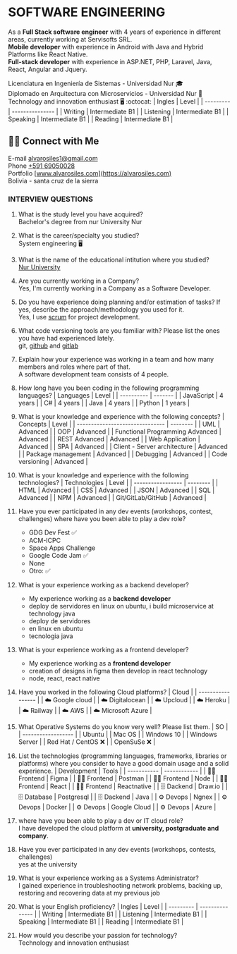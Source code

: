 # SOFTWARE ENGINEERING

<!-- * * * -->

As a **Full Stack software engineer** with 4 years of experience in different areas, currently working at Servisofts SRL.\
**Mobile developer** with experience in Android with Java and Hybrid Platforms like React Native.\
**Full-stack developer** with experience in ASP.NET, PHP, Laravel, Java, React, Angular and Jquery.

Licenciatura en Ingeniería de Sistemas - Universidad Nur 🎓\
Diplomado en Arquitectura con Microservicios - Universidad Nur 🥇\
Technology and innovation enthusiast 🖥️ :octocat:
| Ingles    | Level           |
| --------- | --------------- |
| Writing   | Intermediate B1 |
| Listening | Intermediate B1 |
| Speaking  | Intermediate B1 |
| Reading   | Intermediate B1 |

## 🤝🏻 Connect with Me

E-mail alvarosiles1@gmail.com \
Phone [+591 69050028](https://api.whatsapp.com/send?phone=59169050028&text=Hola,%20Alvaro%20vi%20repositorio%20GitHub%20y%20quiero%20preguntarle…) \
Portfolio [www.alvarosiles.com](https://alvarosiles.com) \
Bolivia - santa cruz de la sierra

### INTERVIEW QUESTIONS

1. What is the study level you have acquired? \
   Bachelor's degree from nur University Nur

2. What is the career/specialty you studied? \
   System engineering 🖥️

3. What is the name of the educational intitution where you studied? \
   [Nur University](https://www.nur.edu)

4. Are you currently working in a Company? \
   Yes, I'm currently working in a Company as a Software Developer.
   
5. Do you have experience doing planning and/or estimation of tasks? If yes, describe the approach/methodology you used for it. \
   Yes, I use [scrum](https://www.wrike.com/project-management-guide/faq/what-is-scrum-in-agile) for project development.

6. What code versioning tools are you familiar with? Please list the ones you have had experienced lately. \
   git, [github](https://github.com/alvarosiles11) and [gitlab](https://gitlab.com/alvarosiles11)

7. Explain how your experience was working in a team and how many members and roles where part of that. \
   A software development team consists of 4 people.

8. How long have you been coding in the following programming languages?
   | Languages  | Level   |
   | ---------- | ------- |
   | JavaScript | 4 years |
   | C#         | 4 years |
   | Java       | 4 years |
   | Python     | 1 years |

9. What is your knowledge and experience with the following concepts?
   | Concepts                        | Level    |
   | ------------------------------- | -------- |
   | UML                             | Advanced |
   | OOP                             | Advanced |
   | Functional Programming Advanced | Advanced |
   | REST Advanced                   | Advanced |
   | Web Application                 | Advanced |
   | SPA                             | Advanced |
   | Client - Server architecture    | Advanced |
   | Package management              | Advanced |
   | Debugging                       | Advanced |
   | Code versioning                 | Advanced |

10. What is your knowledge and experience with the following technologies?
    | Technologies      | Level    |
    | ----------------- | -------- |
    | HTML              | Advanced |
    | CSS               | Advanced |
    | JSON              | Advanced |
    | SQL               | Advanced |
    | NPM               | Advanced |
    | Git/GitLab/GitHub | Advanced |

11. Have you ever participated in any dev events (workshops, contest, challenges) where have you been able to play a dev role?

    - GDG Dev Fest ✅
    - ACM-ICPC
    - Space Apps Challenge
    - Google Code Jam ✅
    - None
    - Otro: ✅

12. What is your experience working as a backend developer?

    - My experience working as a **backend developer**
    - deploy de servidores en linux on ubuntu, i build microservice at technology java
    - deploy de servidores
    - en linux en ubuntu
    - tecnologia java

13. What is your experience working as a frontend developer?

    - My experience working as a **frontend developer**
    - creation of designs in figma then develop in react technology
    - node, react, react native

14. Have you worked in the following Cloud platforms?
    | Cloud             |
    | ----------------- |
    | ☁️ Google cloud    |
    | ☁️ Digitalocean    |
    | ☁️ Upcloud         |
    | ☁️ Heroku          |
    | ☁️ Railway         |
    | ☁️ AWS             |
    | ☁️ Microsoft Azure |

15. What Operative Systems do you know very well? Please list them.
    | SO                 |
    | ------------------ |
    | Ubuntu             |
    | Mac OS             |
    | Windows 10         |
    | Windows Server     |
    | Red Hat / CentOS ❌ |
    | OpenSuSe ❌         |

16. List the technologies (programming languages, frameworks, libraries or platforms) where you consider to have a good domain usage and a solid experience.
    | Development | Tools        |
    | ----------- | ------------ |
    | 👨‍💻 Frontend  | Figma        |
    | 👨‍💻 Frontend  | Postman      |
    | 👨‍💻 Frontend  | Node         |
    | 👨‍💻 Frontend  | React        |
    | 👨‍💻 Frontend  | Reactnative  |
    | 🗄️ Dackend   | Draw.io      |
    | 🗄️ Database  | Postgresql   |
    | 🗄️ Dackend   | Java         |
    | ⚙️ Devops    | Ngnex        |
    | ⚙️ Devops    | Docker       |
    | ⚙️ Devops    | Google Cloud |
    | ⚙️ Devops    | Azure        |

17. where have you been able to play a dev or IT cloud role? \
    I have developed the cloud platform at **university, postgraduate and company**.

18. Have you ever participated in any dev events (workshops, contests, challenges) \
    yes at the university

19. What is your experience working as a Systems Administrator? \
    I gained experience in troubleshooting network problems, backing up, restoring and recovering data at my previous job

20. What is your English proficiency?
    | Ingles    | Level           |
    | --------- | --------------- |
    | Writing   | Intermediate B1 |
    | Listening | Intermediate B1 |
    | Speaking  | Intermediate B1 |
    | Reading   | Intermediate B1 |

21. How would you describe your passion for technology? \
    Technology and innovation enthusiast
